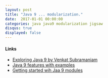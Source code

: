 ```yaml
---
layout: post
title: "Java 9 ... modularization."
date:  2017-01-01 00:00:00
categories: java java9 modularization jigsaw
disqus: true
displayed: false
---
```



#### Links
- [Exploring Java 9 by Venkat Subramaniam](https://www.youtube.com/watch?v=8XmYT89fBKg)
- [Java 9 features with examples](http://www.journaldev.com/13121/java-9-features-with-examples)
- [Getting started wih Jaa 9 modules](https://labs.consol.de/development/2017/02/13/getting-started-with-java9-modules.html)
